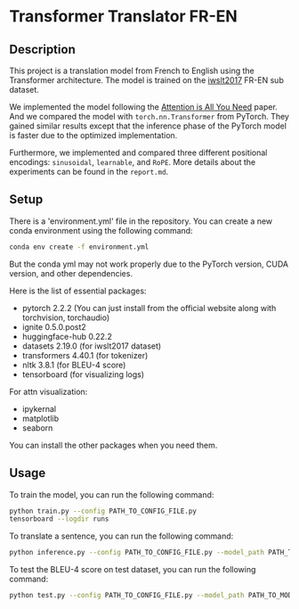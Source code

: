 # Transformer Translator FR-EN

## Description

This project is a translation model from French to English using the Transformer architecture. The model is trained on the [iwslt2017](https://huggingface.co/datasets/iwslt2017) FR-EN sub dataset.

We implemented the model following the [Attention is All You Need](https://arxiv.org/abs/1706.03762) paper. And we compared the model with `torch.nn.Transformer` from PyTorch. They gained similar results except that the inference phase of the PyTorch model is faster due to the optimized implementation.

Furthermore, we implemented and compared three different positional encodings: `sinusoidal`, `learnable`, and `RoPE`. More details about the experiments can be found in the `report.md`.

## Setup

There is a 'environment.yml' file in the repository. You can create a new conda environment using the following command:

```bash
conda env create -f environment.yml
```

But the conda yml may not work properly due to the PyTorch version, CUDA version, and other dependencies.

Here is the list of essential packages:

- pytorch 2.2.2         (You can just install from the official website along with torchvision, torchaudio)
- ignite 0.5.0.post2
- huggingface-hub 0.22.2
- datasets 2.19.0       (for iwslt2017 dataset)
- transformers 4.40.1   (for tokenizer)
- nltk 3.8.1            (for BLEU-4 score)
- tensorboard           (for visualizing logs)

For attn visualization:
- ipykernal
- matplotlib
- seaborn

You can install the other packages when you need them.


## Usage

To train the model, you can run the following command:

```bash
python train.py --config PATH_TO_CONFIG_FILE.py
tensorboard --logdir runs
```

To translate a sentence, you can run the following command:

```bash
python inference.py --config PATH_TO_CONFIG_FILE.py --model_path PATH_TO_MODEL.pt --src_text "YOUR_SENTENCE"
```

To test the BLEU-4 score on test dataset, you can run the following command:

```bash
python test.py --config PATH_TO_CONFIG_FILE.py --model_path PATH_TO_MODEL.pt
```